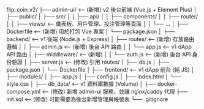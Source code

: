 flip_coin_v2/
├── admin-ui/         <-- (新增) v2 後台前端 (Vue.js + Element Plus)
│   ├── public/
│   ├── src/
│   │   ├── api/
│   │   ├── components/
│   │   ├── router/
│   │   ├── views/      <-- 儀表板、用戶管理、投注管理等頁面
│   │   └── ...
│   ├── Dockerfile      <-- (新增) 用於打包 Vue 專案
│   └── package.json
│
├── backend/          <-- v1 後端 (Node.js + Express)
│   ├── routes/         <-- (新增) 存放路由邏輯
│   │   ├── admin.js    <-- (新增) 後台 API 路由
│   │   └── app.js      <-- v1 dApp API 路由
│   ├── middleware/     <-- (新增)
│   │   └── auth.js     <-- (新增) 後台 API 身份驗證
│   ├── server.js       <-- (修改) 引用 routes/
│   ├── db.js
│   ├── package.json
│   └── Dockerfile
│
├── frontend/         <-- v1 dApp 前台 (純 JS)
│   ├── modules/
│   ├── app.js
│   ├── config.js
│   ├── index.html
│   └── style.css
│
├── db_data/            <-- v1 資料庫數據 (Volume)
│
├── docker-compose.yml  <-- (修改) 新增 admin-ui 服務，並讓 nginx/caddy 代理
├── init.sql            <-- (修改) 可能需要為後台新增管理員帳號表
└── .gitignore